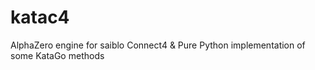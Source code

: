 # katac4
AlphaZero engine for saiblo Connect4 &amp; Pure Python implementation of some KataGo methods
